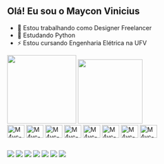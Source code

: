 ## Olá! Eu sou o Maycon Vinicius

- 🔭 Estou trabalhando como Designer Freelancer
- 🌱 Estudando Python
- ⚡ Estou cursando Engenharia Elétrica na UFV

<div>
  <a heref="https://github.com/M4yc">
  <img height="160em" src="https://github-readme-stats.vercel.app/api?username=m4yc&count_private=true&include_all_commits=false&show_icons=true&theme=midnight-purple"/>
  <img height="150em" src="https://github-readme-stats.vercel.app/api/top-langs/?username=m4yc&theme=midnight-purple&hide_border=false&&layout=compact"/>

</div>

<div>
  <img align="center" alt="M4yc-Figma" height="30" width="40" src="https://cdn.jsdelivr.net/gh/devicons/devicon/icons/figma/figma-original.svg" />
  <img align="center" alt="M4yc-Photoshop" height="30" width="40" src="https://cdn.jsdelivr.net/gh/devicons/devicon/icons/photoshop/photoshop-plain.svg" />
  <img align="center" alt="M4yc-Html5" height="30" width="40" src="https://cdn.jsdelivr.net/gh/devicons/devicon/icons/html5/html5-original.svg" />
  <img align="center" alt="M4yc-Css3" height="30" width="40" src="https://cdn.jsdelivr.net/gh/devicons/devicon/icons/css3/css3-original.svg" />
  <img align="center" alt="M4yc-Javascript" height="30" width="40" src="https://cdn.jsdelivr.net/gh/devicons/devicon/icons/javascript/javascript-original.svg" />
  <img align="center" alt="M4yc-Python" height="30" width="40" src="https://cdn.jsdelivr.net/gh/devicons/devicon/icons/python/python-original.svg" />
  <img align="center" alt="M4yc-Wordpress" height="30" width="40" src="https://cdn.jsdelivr.net/gh/devicons/devicon/icons/wordpress/wordpress-plain.svg" />
  <img align="center" alt="M4yc-Arduino" height="30" width="40" src="https://cdn.jsdelivr.net/gh/devicons/devicon/icons/arduino/arduino-original.svg" />
</div>

##
<div> 
  <a href="https://www.youtube.com/@M4yc_araujo" target="_blank"><img src="https://img.shields.io/badge/YouTube-FF0000?style=for-the-badge&logo=youtube&logoColor=white" target="_blank"></a>
  <a href="https://instagram.com/mayconaraujo.tech" target="_blank"><img src="https://img.shields.io/badge/-Instagram-%23E4405F?style=for-the-badge&logo=instagram&logoColor=white" target="_blank"></a>
 	<a href="https://www.twitch.tv/m4yc_" target="_blank"><img src="https://img.shields.io/badge/Twitch-9146FF?style=for-the-badge&logo=twitch&logoColor=white" target="_blank"></a>
  <a href = "mailto:mayconvbatista84@gmail.com"><img src="https://img.shields.io/badge/Gmail-D14836?style=for-the-badge&logo=gmail&logoColor=white"></a>
  <a href="https://www.linkedin.com/in/mayconaraujo-tech/" target="_blank"><img src="https://img.shields.io/badge/-LinkedIn-%230077B5?style=for-the-badge&logo=linkedin&logoColor=white" target="_blank"></a>
  <a href="https://www.behance.net/mayconaraujo2" target="_blank"><img src="https://img.shields.io/badge/-Behance-blue?style=for-the-badge&logo=behance&logoColor=white"></a>
  <a href="https://dribbble.com/Maycon_Araujo" target="_blank"><img src="https://img.shields.io/badge/Dribbble-EA4C89?style=for-the-badge&logo=dribbble&logoColor=white"></a>
  
</div>


